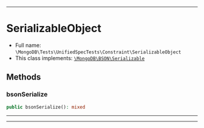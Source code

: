 ***

# SerializableObject





* Full name: `\MongoDB\Tests\UnifiedSpecTests\Constraint\SerializableObject`
* This class implements:
[`\MongoDB\BSON\Serializable`](../../../BSON/Serializable.md)




## Methods


### bsonSerialize



```php
public bsonSerialize(): mixed
```











***


***

